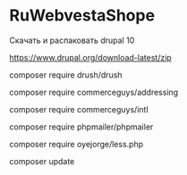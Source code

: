 # RuWebvestaShope

Скачать и распаковать drupal 10 

https://www.drupal.org/download-latest/zip



composer require drush/drush

composer require commerceguys/addressing

composer require commerceguys/intl

composer require phpmailer/phpmailer

composer require oyejorge/less.php

composer update


